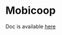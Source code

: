 ﻿Mobicoop
=======

Doc is available [here](https://mobicoop.gitlab.io/instances/mobicoop-platform/#/)
